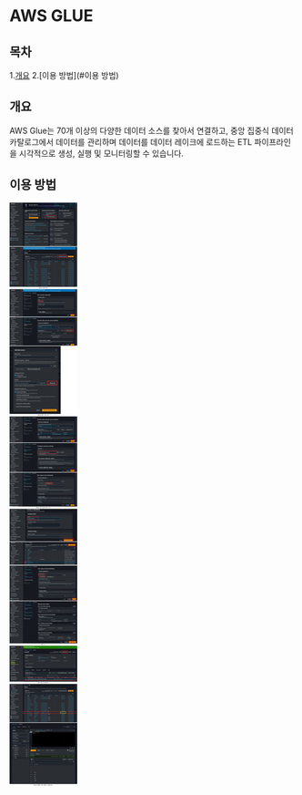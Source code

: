 # AWS GLUE

## 목차

1.[개요](#개요)
2.[이용 방법](#이용 방법)

## 개요

AWS Glue는 70개 이상의 다양한 데이터 소스를 찾아서 연결하고, 중앙 집중식 데이터 카탈로그에서 데이터를 관리하며 데이터를 데이터 레이크에 로드하는 ETL 파이프라인을 시각적으로 생성, 실행 및 모니터링할 수 있습니다.

## 이용 방법
![Alt text](glue.jpg)